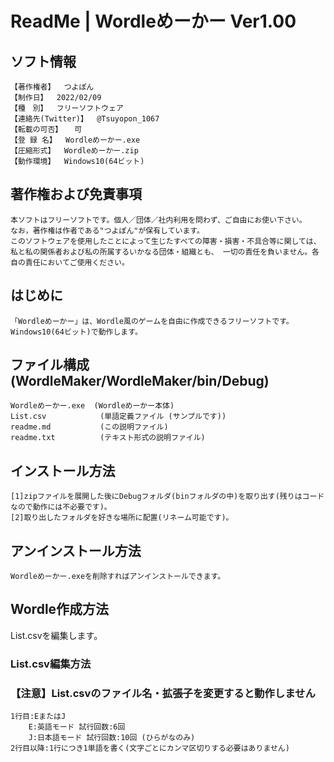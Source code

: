 # ReadMe | Wordleめーかー Ver1.00
## ソフト情報
    【著作権者】  つよぽん  
    【制作日】  2022/02/09  
    【種　別】  フリーソフトウェア  
    【連絡先(Twitter)】  @Tsuyopon_1067  
    【転載の可否】 　可  
    【登 録 名】  Wordleめーかー.exe  
    【圧縮形式】  Wordleめーかー.zip  
    【動作環境】  Windows10(64ビット)  


## 著作権および免責事項
    本ソフトはフリーソフトです。個人／団体／社内利用を問わず、ご自由にお使い下さい。  
    なお，著作権は作者である"つよぽん"が保有しています。  
    このソフトウェアを使用したことによって生じたすべての障害・損害・不具合等に関しては、私と私の関係者および私の所属するいかなる団体・組織とも、 一切の責任を負いません。各自の責任においてご使用ください。

## はじめに
	「Wordleめーかー」は、Wordle風のゲームを自由に作成できるフリーソフトです。
	Windows10(64ビット)で動作します。

## ファイル構成 (WordleMaker/WordleMaker/bin/Debug)
	Wordleめーかー.exe  (Wordleめーかー本体)
	List.csv            (単語定義ファイル (サンプルです))
	readme.md	        (この説明ファイル)
	readme.txt	        (テキスト形式の説明ファイル)
	
## インストール方法
	[1]zipファイルを展開した後にDebugフォルダ(binフォルダの中)を取り出す(残りはコードなので動作には不必要です)。  
	[2]取り出したフォルダを好きな場所に配置(リネーム可能です)。  

## アンインストール方法
	Wordleめーかー.exeを削除すればアンインストールできます。

## Wordle作成方法
List.csvを編集します。
### List.csv編集方法
### 【注意】List.csvのファイル名・拡張子を変更すると動作しません
    1行目:EまたはJ
        E:英語モード 試行回数:6回
        J:日本語モード 試行回数:10回 (ひらがなのみ)
    2行目以降:1行につき1単語を書く(文字ごとにカンマ区切りする必要はありません)
